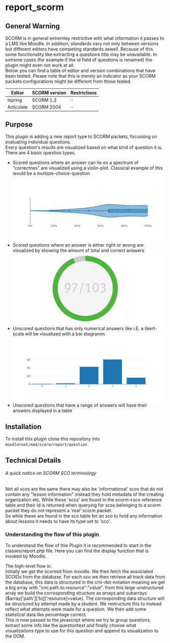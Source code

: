 # report_scorm
## General Warning
SCORM is in general extremley restrictive with what information it passes to a LMS like Moodle.
In addition, standards vary not only between versions but different editors have competing standards aswell.
Because of this some functionality like extracting a questions title may be unavailable.
In extreme cases (for example if the id field of questions is renamed) the plugin might even not work at all.  
Below you can find a table of editor and version combinations that have been tested.
Please note that this is merely an indicator as your SCORM packets configurations might be different from those tested.

| Editor      | SCORM version | Restrictions |
|-------------|---------------|--------------|
| Ispring     | SCORM 1.2     | -            |
| Articulate  | SCORM 2004    | -            |

## Purpose
This plugin is adding a new report type to SCORM packets,
focussing on evaluating individual questions.  
Every question's results are visualized based on what kind of question it is.
There are 4 basic question types.  

- Scored questions where an answer can lie on a spectrum of "correctnes" are visualized using a violin-plot. Classical example of this would be a multiple-choice-question ![](pics/violin.png)
- Scored questions where an answer is either right or wrong are visualized by showing the amount of total and correct answers![](pics/percentagecircle.png)
- Unscored questions that has only numerical answers like i.E. a likert-scala will be visualized with a bar diagramm![](pics/bars.png)
- Unscored questions that have a range of answers will have their answers displayed in a table

## Installation

To install this plugin clone this repository into `moodleroot/mod/scorm/report/question`

## Technical Details
###### A quick notice on SCORM SCO terminology

Not all scos are the same there may also be 'informational' scos that do not contain any "lesson information" instead they hold metadata of the creating organization etc.
While these 'scos' are found in the scorm->sco reference table and their id is returned when querying for scos belonging to a scorm packet they do not represent a 'real' scorm packet.  
So while these are found in the sco table for an sco to hold any information about lessons it needs to have its type set to 'sco'.

### Understanding the flow of this plugin
To understand the flow of this Plugin it is recommended to start in the classes/report.php file. 
Here you can find the display function that is invoked by Moodle.

The high-level flow is:  
Initially we get the scormid from moodle. We then fetch the associated SCOIDs from the database.
For each sco we then retrieve all track data from the database,
this data is structured in the cmi-dot-notation meaning we get a big array with "cmi.path.to.resource":"value".
from this large unstructured array we build the corrosponding structure as arrays and subarrays ($array['path']['to]['resource]=value).
The corrosponding data structure will be structured by attempt made by a student. We restructure this to instead reflect what attempts were made for a question.
We then add some statistical data like percentage correct.  
This is now passed to the javascript where we try to group questions, extract some info like the questiontext and finally choose what visualizations type to use for this question and append its visualization to the DOM.
